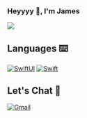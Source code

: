### Heyyyy 👋, I'm James
![](https://media.giphy.com/media/QZafWHTjJmwTK/giphy.gif)

## Languages ⌨️
[![SwiftUI](https://img.shields.io/badge/-Fluent-2EC866?logo=swift&logoColor=white&label=SwiftUI&labelColor=0A66C2&style=flat)](https://developer.apple.com/swiftui/)
[![Swift](https://img.shields.io/badge/-Fluent-2EC866?logo=swift&logoColor=white&label=Swift&labelColor=FA7343&style=flat)](https://developer.apple.com/swift/)

## Let's Chat 💬
[![Gmail](https://img.shields.io/badge/-Gmail-EA4335?logo=gmail&logoColor=red&labelColor=white&style=flat)](mailto:james.ledesma23@gmail.com)

<!-- ## Things I've Accomplished

[![Objective-C](https://img.shields.io/badge/-Deprecated-2EC866?label=Objective-C&labelColor=gray&style=flat)](https://developer.apple.com/library/archive/documentation/Cocoa/Conceptual/ProgrammingWithObjectiveC/Introduction/Introduction.html#//apple_ref/doc/uid/TP40011210)

<a href="https://github.com/anuraghazra/github-readme-stats">
  <img align="center" src="https://github-readme-stats.vercel.app/api?username=jamesle7&count_private=true&show_icons=true&theme=radical&custom_title=Scorecard&hide=stars,prs&include_all_commits=true" />
</a>

<!-- ![Anurag's GitHub stats](https://github-readme-stats.vercel.app/api?username=anuraghazra) -->
